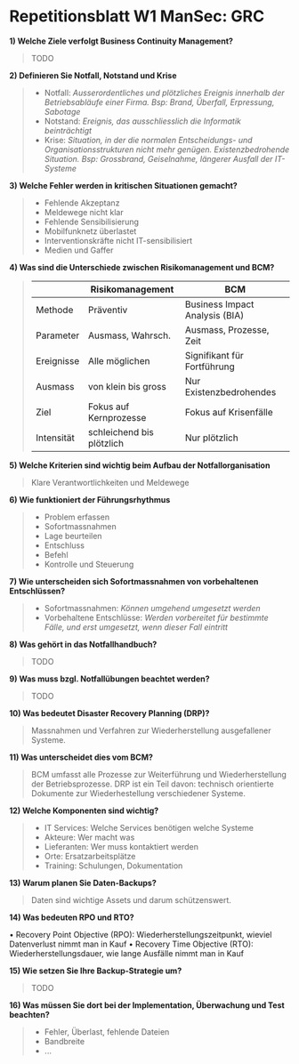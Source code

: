 # Repetitionsblatt W1 ManSec: GRC

**1) Welche Ziele verfolgt Business Continuity Management?**

> TODO

**2) Definieren Sie Notfall, Notstand und Krise**

> * Notfall: _Ausserordentliches und plötzliches Ereignis innerhalb der Betriebsabläufe einer Firma. Bsp: Brand, Überfall, Erpressung, Sabotage_
> * Notstand: _Ereignis, das ausschliesslich die Informatik beinträchtigt_
> * Krise: _Situation, in der die normalen Entscheidungs- und Organisationsstrukturen nicht mehr genügen. Existenzbedrohende Situation. Bsp: Grossbrand, Geiselnahme, längerer Ausfall der IT-Systeme_

**3) Welche Fehler werden in kritischen Situationen gemacht?**

> * Fehlende Akzeptanz 
> * Meldewege nicht klar
> * Fehlende Sensibilisierung
> * Mobilfunknetz überlastet
> * Interventionskräfte nicht IT-sensibilisiert
> * Medien und Gaffer

**4) Was sind die Unterschiede zwischen Risikomanagement und BCM?**

> |            | Risikomanagement          | BCM                            |
> | ---------- | ------------------------- | ------------------------------ |
> | Methode    | Präventiv                 | Business Impact Analysis (BIA) |
> | Parameter  | Ausmass, Wahrsch.         | Ausmass, Prozesse, Zeit        |
> | Ereignisse | Alle möglichen            | Signifikant für Fortführung    |
> | Ausmass    | von klein bis gross       | Nur Existenzbedrohendes        |
> | Ziel       | Fokus auf Kernprozesse    | Fokus auf Krisenfälle          |
> | Intensität | schleichend bis plötzlich | Nur plötzlich                  |

 
**5) Welche Kriterien sind wichtig beim Aufbau der Notfallorganisation**

> Klare Verantwortlichkeiten und Meldewege

**6) Wie funktioniert der Führungsrhythmus**

> * Problem erfassen
> * Sofortmassnahmen
> * Lage beurteilen
> * Entschluss
> * Befehl
> * Kontrolle und Steuerung

**7) Wie unterscheiden sich Sofortmassnahmen von vorbehaltenen Entschlüssen?**

> * Sofortmassnahmen: _Können umgehend umgesetzt werden_
> * Vorbehaltene Entschlüsse: _Werden vorbereitet für bestimmte Fälle, und erst umgesetzt, wenn dieser Fall eintritt_

**8) Was gehört in das Notfallhandbuch?**

> TODO

**9) Was muss bzgl. Notfallübungen beachtet werden?**

> TODO

**10) Was bedeutet Disaster Recovery Planning (DRP)?**

> Massnahmen und Verfahren zur Wiederherstellung ausgefallener Systeme.

**11) Was unterscheidet dies vom BCM?**

> BCM umfasst alle Prozesse zur Weiterführung und Wiederherstellung der Betriebsprozesse. DRP ist ein Teil davon: technisch orientierte Dokumente zur Wiederhestellung verschiedener Systeme.

**12) Welche Komponenten sind wichtig?**

> * IT Services: Welche Services benötigen welche Systeme
> * Akteure: Wer macht was
> * Lieferanten: Wer muss kontaktiert werden
> * Orte: Ersatzarbeitsplätze
> * Training: Schulungen, Dokumentation

**13) Warum planen Sie Daten-Backups?**

> Daten sind wichtige Assets und darum schützenswert.

**14) Was bedeuten RPO und RTO?**

• Recovery Point Objective (RPO): Wiederherstellungszeitpunkt, wieviel Datenverlust nimmt man in Kauf
• Recovery Time Objective (RTO): Wiederherstellungsdauer, wie lange Ausfälle nimmt man in Kauf

**15) Wie setzen Sie Ihre Backup-Strategie um?**

> TODO

**16) Was müssen Sie dort bei der Implementation, Überwachung und Test beachten?**

> * Fehler, Überlast, fehlende Dateien
> * Bandbreite
> * ...

